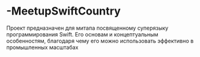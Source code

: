 # -MeetupSwiftCountry
Проект предназначен для митапа посвященному суперязыку программирования Swift. Его основам и концептуальным особенностям, благодаря чему его можно использовать эффективно в промышленных масштабах
